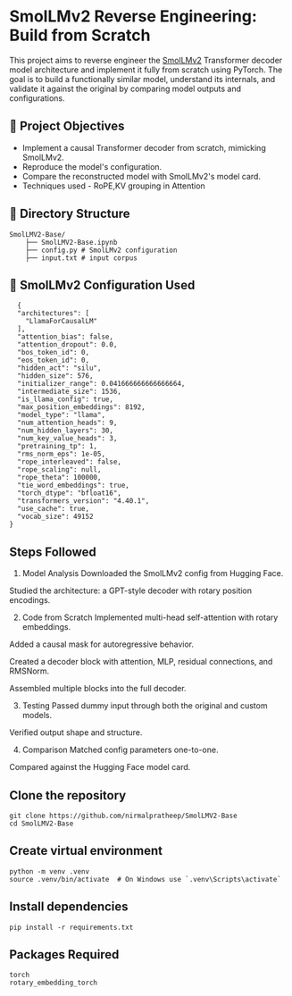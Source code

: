 # SmolLMv2 Reverse Engineering: Build from Scratch

This project aims to reverse engineer the [SmolLMv2](https://huggingface.co/HuggingFaceTB/SmolLM2-135M) Transformer decoder model architecture and implement it fully from scratch using PyTorch. The goal is to build a functionally similar model, understand its internals, and validate it against the original by comparing model outputs and configurations.

## 📅 Project Objectives

- Implement a causal Transformer decoder from scratch, mimicking SmolLMv2.
- Reproduce the model's configuration.
- Compare the reconstructed model with SmolLMv2's model card.
- Techniques used - RoPE,KV grouping in Attention
  
## 📁 Directory Structure
```
SmolLMV2-Base/ 
    ├── SmolLMV2-Base.ipynb
    ├── config.py # SmolLMv2 configuration 
    ├── input.txt # input corpus
```


## 📄 SmolLMv2 Configuration Used
```
  {
  "architectures": [
    "LlamaForCausalLM"
  ],
  "attention_bias": false,
  "attention_dropout": 0.0,
  "bos_token_id": 0,
  "eos_token_id": 0,
  "hidden_act": "silu",
  "hidden_size": 576,
  "initializer_range": 0.041666666666666664,
  "intermediate_size": 1536,
  "is_llama_config": true,
  "max_position_embeddings": 8192,
  "model_type": "llama",
  "num_attention_heads": 9,
  "num_hidden_layers": 30,
  "num_key_value_heads": 3,
  "pretraining_tp": 1,
  "rms_norm_eps": 1e-05,
  "rope_interleaved": false,
  "rope_scaling": null,
  "rope_theta": 100000,
  "tie_word_embeddings": true,
  "torch_dtype": "bfloat16",
  "transformers_version": "4.40.1",
  "use_cache": true,
  "vocab_size": 49152
}
```

## Steps Followed
 1. Model Analysis
Downloaded the SmolLMv2 config from Hugging Face.

Studied the architecture: a GPT-style decoder with rotary position encodings.

 2. Code from Scratch
Implemented multi-head self-attention with rotary embeddings.

Added a causal mask for autoregressive behavior.

Created a decoder block with attention, MLP, residual connections, and RMSNorm.

Assembled multiple blocks into the full decoder.

3. Testing
Passed dummy input through both the original and custom models.

Verified output shape and structure.

4. Comparison
Matched config parameters one-to-one.

Compared against the Hugging Face model card.


## Clone the repository
```
git clone https://github.com/nirmalpratheep/SmolLMV2-Base
cd SmolLMV2-Base
```
## Create virtual environment
```
python -m venv .venv
source .venv/bin/activate  # On Windows use `.venv\Scripts\activate`
```

## Install dependencies
```
pip install -r requirements.txt
```

## Packages Required
```
torch
rotary_embedding_torch
```
